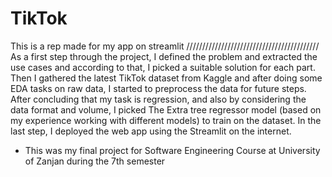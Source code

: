 # TikTok
This is a rep made for my app on streamlit
//////////////////////////////////////////
As a first step through the project, I defined the problem and extracted the use cases and according to that, I picked a suitable solution for each part. Then I gathered the latest TikTok dataset from Kaggle and after doing some EDA tasks on raw data, I started to preprocess the data for future steps. After concluding that my task is regression, and also by considering the data format and volume, I picked The Extra tree regressor model (based on my experience working with different models) to train on the dataset.
In the last step, I deployed the web app using the Streamlit on the internet.

* This was my final project for Software Engineering Course at University of Zanjan during the 7th semester
